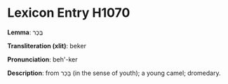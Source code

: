 # Lexicon Entry H1070

**Lemma**: בֶּכֶר

**Transliteration (xlit)**: beker

**Pronunciation**: beh'-ker

**Description**:
from בָּכַר (in the sense of youth); a young camel; dromedary.
